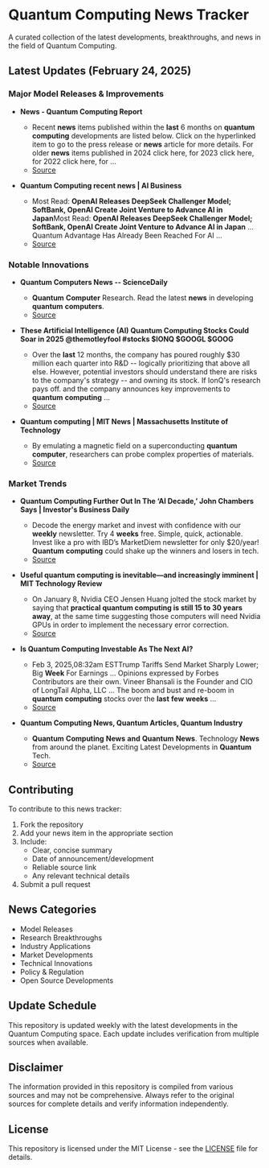# Quantum Computing News Tracker

A curated collection of the latest developments, breakthroughs, and news in the field of Quantum Computing.

## Latest Updates (February 24, 2025)


### Major Model Releases & Improvements

- **News - Quantum Computing Report**
  - Recent <strong>news</strong> items published within the <strong>last</strong> 6 months on <strong>quantum</strong> <strong>computing</strong> developments are listed below. Click on the hyperlinked item to go to the press release or <strong>news</strong> article for more details. For older <strong>news</strong> items published in 2024 click here, for 2023 click here, for 2022 click here, for ...
  - [Source](https://quantumcomputingreport.com/news/)

- **Quantum Computing recent news | AI Business**
  - Most Read: <strong>OpenAI Releases DeepSeek Challenger Model; SoftBank, OpenAI Create Joint Venture to Advance AI in Japan</strong>Most Read: <strong>OpenAI Releases DeepSeek Challenger Model; SoftBank, OpenAI Create Joint Venture to Advance AI in Japan</strong> ... Quantum Advantage Has Already Been Reached For AI ...
  - [Source](https://aibusiness.com/verticals/quantum-computing)

### Notable Innovations

- **Quantum Computers News -- ScienceDaily**
  - <strong>Quantum</strong> <strong>Computer</strong> Research. Read the latest <strong>news</strong> in developing <strong>quantum</strong> <strong>computers</strong>.
  - [Source](https://www.sciencedaily.com/news/computers_math/quantum_computers/)

- **These Artificial Intelligence (AI) Quantum Computing Stocks Could Soar in 2025 @themotleyfool #stocks $IONQ $GOOGL $GOOG**
  - Over the <strong>last</strong> 12 months, the company has poured roughly $30 million each quarter into R&amp;D -- logically prioritizing that above all else. However, potential investors should understand there are risks to the company&#x27;s strategy -- and owning its stock. If IonQ&#x27;s research pays off. and the company announces key improvements to <strong>quantum</strong> <strong>computing</strong> ...
  - [Source](https://www.fool.com/investing/2025/02/04/these-artificial-intelligence-ai-quantum-computing/)

- **Quantum computing | MIT News | Massachusetts Institute of Technology**
  - By emulating a magnetic field on a superconducting <strong>quantum</strong> <strong>computer</strong>, researchers can probe complex properties of materials.
  - [Source](https://news.mit.edu/topic/quantum-computing)

### Market Trends

- **Quantum Computing Further Out In The ‘AI Decade,’ John Chambers Says | Investor's Business Daily**
  - Decode the energy market and invest with confidence with our <strong>weekly</strong> newsletter. Try 4 <strong>weeks</strong> free. Simple, quick, actionable. Invest like a pro with IBD’s MarketDiem newsletter for only $20/year! <strong>Quantum</strong> <strong>computing</strong> could shake up the winners and losers in tech.
  - [Source](https://www.investors.com/news/technology/quantum-computing-further-out-ai-decade-john-chambers/)

- **Useful quantum computing is inevitable—and increasingly imminent | MIT Technology Review**
  - On January 8, Nvidia CEO Jensen Huang jolted the stock market by saying that <strong>practical quantum computing is still 15 to 30 years away</strong>, at the same time suggesting those computers will need Nvidia GPUs in order to implement the necessary error correction.
  - [Source](https://www.technologyreview.com/2025/01/27/1110540/useful-quantum-computing-is-inevitable-and-increasingly-imminent)

- **Is Quantum Computing Investable As The Next AI?**
  - Feb 3, 2025,08:32am ESTTrump Tariffs Send Market Sharply Lower; Big <strong>Week</strong> For Earnings ... Opinions expressed by Forbes Contributors are their own. Vineer Bhansali is the Founder and CIO of LongTail Alpha, LLC ... The boom and bust and re-boom in <strong>quantum</strong> <strong>computing</strong> stocks over the <strong>last</strong> <strong>few</strong> <strong>weeks</strong> ...
  - [Source](https://www.forbes.com/sites/vineerbhansali/2025/01/23/is-quantum-computing-investable-as-the-next-ai-/)

- **Quantum Computing News, Quantum Articles, Quantum Industry**
  - <strong>Quantum</strong> <strong>Computing</strong> <strong>News</strong> <strong>and</strong> <strong>Quantum</strong> <strong>News</strong>. Technology <strong>News</strong> from around the planet. Exciting Latest Developments in <strong>Quantum</strong> Tech.
  - [Source](https://quantumzeitgeist.com/)

## Contributing

To contribute to this news tracker:

1. Fork the repository
2. Add your news item in the appropriate section
3. Include:
   - Clear, concise summary
   - Date of announcement/development
   - Reliable source link
   - Any relevant technical details
4. Submit a pull request

## News Categories

- Model Releases
- Research Breakthroughs
- Industry Applications
- Market Developments
- Technical Innovations
- Policy & Regulation
- Open Source Developments

## Update Schedule

This repository is updated weekly with the latest developments in the Quantum Computing space. Each update includes verification from multiple sources when available.

## Disclaimer

The information provided in this repository is compiled from various sources and may not be comprehensive. Always refer to the original sources for complete details and verify information independently.

## License

This repository is licensed under the MIT License - see the [LICENSE](LICENSE) file for details.
